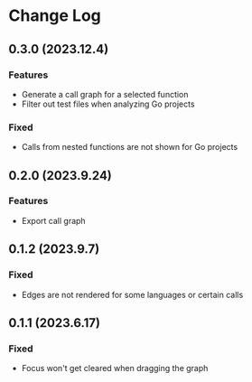 # Change Log

## 0.3.0 (2023.12.4)

### Features

* Generate a call graph for a selected function
* Filter out test files when analyzing Go projects

### Fixed

* Calls from nested functions are not shown for Go projects

## 0.2.0 (2023.9.24)

### Features

* Export call graph

## 0.1.2 (2023.9.7)

### Fixed

* Edges are not rendered for some languages or certain calls

## 0.1.1 (2023.6.17)

### Fixed

* Focus won't get cleared when dragging the graph
